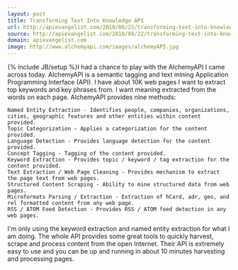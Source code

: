 ```yaml
---
layout: post
title: Transforming Text Into Knowledge API
url: http://apievangelist.com/2010/08/22/transforming-text-into-knowledge-api/
source: http://apievangelist.com/2010/08/22/transforming-text-into-knowledge-api/
domain: apievangelist.com
image: http://www.alchemyapi.com/images/alchemyAPI.jpg
---
```

{% include JB/setup %}I had a chance to play with the AlchemyAPI I came across today. AlchemyAPI is a semantic tagging and text mining Application Programming Interface (API).
I have about 10K web pages I want to extract top keywords and key phrases from. I want meaning extracted from the words on each page.
AlchemyAPI provides nine methods:

	Named Entity Extraction - Identifies people, companies, organizations, cities, geographic features and other entities within content provided.
	Topic Categorization - Applies a categorization for the content provided.
	Language Detection - Provides language detection for the content provided.
	Concept Tagging - Tagging of the content provided.
	Keyword Extraction - Provides topic / keyword / tag extraction for the content provided.
	Text Extraction / Web Page Cleaning - Provides mechanism to extract the page text from web pages.
	Structured Content Scraping - Ability to mine structured data from web pages.
	Microformats Parsing / Extraction - Extraction of hCard, adr, geo, and rel formatted content from any web page.
	RSS / ATOM Feed Detection - Provides RSS / ATOM feed detection in any web pages.

I'm only using the keyword extraction and named entity extraction for what I am doing. The whole API provides some great tools to quickly harvest, scrape and process content from the open Internet.
Their API is extremely easy to use and you can be up and running in about 10 minutes harvesting and processing pages.
